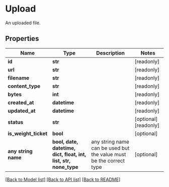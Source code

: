 # Upload

An uploaded file.

## Properties
Name | Type | Description | Notes
------------ | ------------- | ------------- | -------------
**id** | **str** |  | [readonly] 
**url** | **str** |  | [readonly] 
**filename** | **str** |  | [readonly] 
**content_type** | **str** |  | [readonly] 
**bytes** | **int** |  | [readonly] 
**created_at** | **datetime** |  | [readonly] 
**updated_at** | **datetime** |  | [readonly] 
**status** | **str** |  | [optional] [readonly] 
**is_weight_ticket** | **bool** |  | [optional] 
**any string name** | **bool, date, datetime, dict, float, int, list, str, none_type** | any string name can be used but the value must be the correct type | [optional]

[[Back to Model list]](../README.md#documentation-for-models) [[Back to API list]](../README.md#documentation-for-api-endpoints) [[Back to README]](../README.md)


